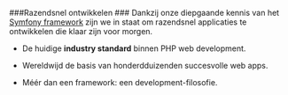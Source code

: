 ###Razendsnel ontwikkelen ###
Dankzij onze diepgaande kennis van het [Symfony framework](http://symfony.com/) zijn we in staat om razendsnel applicaties te ontwikkelen die klaar zijn voor morgen.

+ De huidige **industry standard** binnen PHP web development.

+ Wereldwijd de basis van honderdduizenden succesvolle web apps.

+ Méér dan een framework: een development-filosofie.
